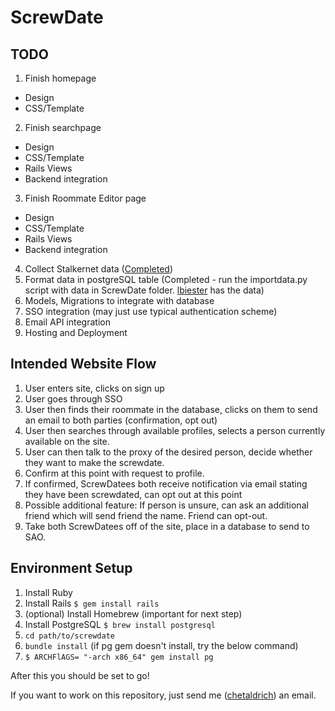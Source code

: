 ScrewDate
============

TODO
------
1. Finish homepage
  * Design
  * CSS/Template
2. Finish searchpage
  * Design
  * CSS/Template
  * Rails Views
  * Backend integration
3. Finish Roommate Editor page
  * Design
  * CSS/Template
  * Rails Views
  * Backend integration
4. Collect Stalkernet data ([Completed](https://github.com/CarletonDevX/Stalkernet))
5. Format data in postgreSQL table (Completed - run the importdata.py script with data in ScrewDate folder. [lbiester](https://github.com/lbiester) has the data)
6. Models, Migrations to integrate with database
7. SSO integration (may just use typical authentication scheme)
8. Email API integration
9. Hosting and Deployment

Intended Website Flow
----------------------
1. User enters site, clicks on sign up
2. User goes through SSO
3. User then finds their roommate in the database, clicks on them to send an email to both parties (confirmation, opt out)
4. User then searches through available profiles, selects a person currently available on the site.
5. User can then talk to the proxy of the desired person, decide whether they want to make the screwdate.
6. Confirm at this point with request to profile.  
7. If confirmed, ScrewDatees both receive notification via email stating they have been screwdated, can opt out at this point
8. Possible additional feature: If person is unsure, can ask an additional friend which will send friend the name. Friend can opt-out.
9. Take both ScrewDatees off of the site, place in a database to send to SAO.

Environment Setup
-----------------
1. Install Ruby
2. Install Rails `$ gem install rails`
3. (optional) Install Homebrew (important for next step)
4. Install PostgreSQL `$ brew install postgresql`
5. `cd path/to/screwdate`
6. `bundle install` (if pg gem doesn't install, try the below command)
7. `$ ARCHFlAGS= "-arch x86_64" gem install pg`

After this you should be set to go!

If you want to work on this repository, just send me ([chetaldrich](https://github.com/chetaldrich)) an email.  
